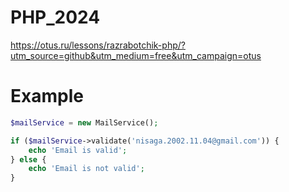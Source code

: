 # PHP_2024

https://otus.ru/lessons/razrabotchik-php/?utm_source=github&utm_medium=free&utm_campaign=otus

# Example

```php
$mailService = new MailService();

if ($mailService->validate('nisaga.2002.11.04@gmail.com')) {
    echo 'Email is valid';
} else {
    echo 'Email is not valid';
}
```